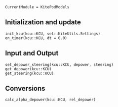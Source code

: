 ```@meta
CurrentModule = KitePodModels
```

## Initialization and update
```@docs
init_kcu(kcu::KCU, set::KiteUtils.Settings)
on_timer(kcu::KCU, dt = 0.0)
```

## Input and Output
```@docs
set_depower_steering(kcu::KCU, depower, steering)
get_depower(kcu::KCU)
get_steering(kcu::KCU)
```

## Conversions
```@docs
calc_alpha_depower(kcu::KCU, rel_depower)
```
